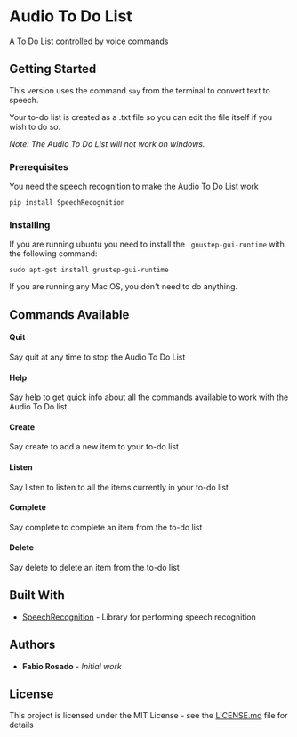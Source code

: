 # Audio To Do List

A To Do List controlled by voice commands


## Getting Started

This version uses the command `say` from the terminal to convert text to speech.

Your to-do list is created as a .txt file so you can edit the file itself if you wish to do so.

_Note: The Audio To Do List will not work on windows._


### Prerequisites

You need the speech recognition to make the Audio To Do List work

```
pip install SpeechRecognition
```


### Installing

If you are running ubuntu you need to install the ` gnustep-gui-runtime` with the following command:


```
sudo apt-get install gnustep-gui-runtime
```

If you are running any Mac OS, you don't need to do anything.


## Commands Available

#### Quit
Say quit at any time to stop the Audio To Do List

#### Help
Say help to get quick info about all the commands available to work with the Audio To Do list

#### Create
Say create to add a new item to your to-do list

#### Listen
Say listen to listen to all the items currently in your to-do list

#### Complete
Say complete to complete an item from the to-do list

#### Delete
Say delete to delete an item from the to-do list


## Built With

* [SpeechRecognition](https://pypi.python.org/pypi/SpeechRecognition/) - Library for performing speech recognition


## Authors

* **Fabio Rosado** - *Initial work* 


## License

This project is licensed under the MIT License - see the [LICENSE.md](LICENSE.md) file for details

